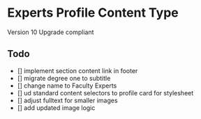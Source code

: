 # Experts Profile Content Type

Version 10 Upgrade compliant

## Todo

- [] implement section content link in footer
- [] migrate degree one to subtitle
- [] change name to Faculty Experts
- [] ud standard content selectors to profile card for stylesheet
- [] adjust fulltext for smaller images
- [] add updated image logic

